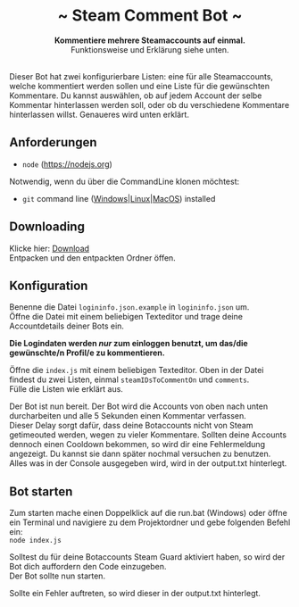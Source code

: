 <div align="center">
	<h1 align="center">~ Steam Comment Bot ~</h1>
	<strong>Kommentiere mehrere Steamaccounts auf einmal.</strong><br />Funktionsweise und Erklärung siehe unten.<br /><br />
</div>


Dieser Bot hat zwei konfigurierbare Listen: eine für alle Steamaccounts, welche kommentiert werden sollen und eine Liste für die gewünschten Kommentare.
Du kannst auswählen, ob auf jedem Account der selbe Kommentar hinterlassen werden soll, oder ob du verschiedene Kommentare hinterlassen willst.
Genaueres wird unten erklärt.

## Anforderungen

- `node` (https://nodejs.org)

Notwendig, wenn du über die CommandLine klonen möchtest:
- `git` command line ([Windows](https://git-scm.com/download/win)|[Linux](https://git-scm.com/book/en/v2/Getting-Started-Installing-Git)|[MacOS](https://git-scm.com/download/mac)) installed

## Downloading

Klicke hier: [Download](https://github.com/SL3DG3-HAMM3R/Steam-Comment-Bot/archive/master.zip)  
Entpacken und den entpackten Ordner öffen.

## Konfiguration

Benenne die Datei `logininfo.json.example` in `logininfo.json` um.  
Öffne die Datei mit einem beliebigen Texteditor und trage deine Accountdetails deiner Bots ein.

**Die Logindaten werden _nur_ zum einloggen benutzt, um das/die gewünschte/n Profil/e zu kommentieren.**

Öffne die `index.js` mit einem beliebigen Texteditor. Oben in der Datei findest du zwei Listen, einmal `steamIDsToCommentOn` und `comments`.  
Fülle die Listen wie erklärt aus.

Der Bot ist nun bereit. Der Bot wird die Accounts von oben nach unten durcharbeiten und alle 5 Sekunden einen Kommentar verfassen.  
Dieser Delay sorgt dafür, dass deine Botaccounts nicht von Steam getimeouted werden, wegen zu vieler Kommentare. Sollten deine Accounts dennoch einen Cooldown bekommen, so wird dir eine Fehlermeldung angezeigt. Du kannst sie dann später nochmal versuchen zu benutzen.  
Alles was in der Console ausgegeben wird, wird in der output.txt hinterlegt.

## Bot starten

Zum starten mache einen Doppelklick auf die run.bat (Windows) oder öffne ein Terminal und navigiere zu dem Projektordner und gebe folgenden Befehl ein:  
`node index.js`

Solltest du für deine Botaccounts Steam Guard aktiviert haben, so wird der Bot dich auffordern den Code einzugeben.  
Der Bot sollte nun starten.

Sollte ein Fehler auftreten, so wird dieser in der output.txt hinterlegt.  


